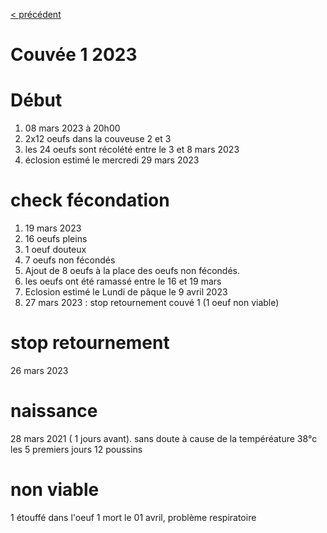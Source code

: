 [< précédent](./README.md)

# Couvée 1 2023

# Début

1. 08 mars 2023 à 20h00
1. 2x12 oeufs dans la couveuse 2 et 3
1. les 24 oeufs sont récolété entre le 3 et 8 mars 2023
1. éclosion estimé le mercredi 29 mars 2023

# check fécondation

1. 19 mars 2023
1. 16 oeufs pleins
1. 1 oeuf douteux
1. 7 oeufs non fécondés
1. Ajout de 8 oeufs à la place des oeufs non fécondés.
1. les oeufs ont été ramassé entre le 16 et 19 mars
1. Eclosion estimé le Lundi de pâque le 9 avril 2023
1. 27 mars 2023 : stop retournement couvé 1 (1 oeuf non viable)

# stop retournement

26 mars 2023

# naissance

28 mars 2021 ( 1 jours avant). sans doute à cause de la tempéréature 38°c les 5 premiers jours
12 poussins

# non viable

1 étouffé dans l'oeuf
1 mort le 01 avril, problème respiratoire
